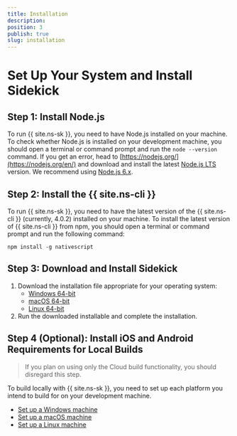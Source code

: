 ```yaml
---
title: Installation
description: 
position: 3
publish: true
slug: installation
---
```


# Set Up Your System and Install Sidekick

## Step 1: Install Node.js

To run {{ site.ns-sk }}, you need to have Node.js installed on your machine. To check whether Node.js is installed on your development machine, you should open a terminal or command prompt and run the `node --version` command. If you get an error, head to [https://nodejs.org/](https://nodejs.org/en/) and download and install the latest [Node.js LTS](https://github.com/nodejs/LTS#lts-schedule) version. We recommend using [Node.js 6.x](https://nodejs.org/dist/latest-v6.x/).

## Step 2: Install the {{ site.ns-cli }}

To run {{ site.ns-sk }}, you need to have the latest version of the {{ site.ns-cli }} (currently, 4.0.2) installed on your machine. To install the latest version of {{ site.ns-cli }} from npm, you should open a terminal or command prompt and run the following command:

<pre class="add-copy-button"><code class="language-terminal">npm install -g nativescript</code></pre>

## Step 3: Download and Install Sidekick

1. Download the installation file appropriate for your operating system:
	* [Windows 64-bit](https://www.nativescript.org/nativescript-sidekick/download-windows-latest)
	* [macOS 64-bit](https://www.nativescript.org/nativescript-sidekick/download-macos-latest)
	* [Linux 64-bit](https://www.nativescript.org/nativescript-sidekick/download-linux-latest)
2. Run the downloaded installable and complete the installation.

## Step 4 (Optional): Install iOS and Android Requirements for Local Builds

> If you plan on using only the Cloud build functionality, you should disregard this step.

To build locally with {{ site.ns-sk }}, you need to set up each platform you intend to build for on your development machine.

* [Set up a Windows machine](https://docs.nativescript.org/start/ns-setup-win)
* [Set up a macOS machine](https://docs.nativescript.org/start/ns-setup-os-x)
* [Set up a Linux machine](https://docs.nativescript.org/start/ns-setup-linux)